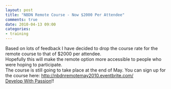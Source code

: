 ```yaml
---
layout: post
title: "NBDN Remote Course - Now $2000 Per Attendee"
comments: true
date: 2010-04-13 09:00
categories:
- training
---
```


Based on lots of feedback I have decided to drop the course rate for the remote course to that of $2000 per attendee.  
Hopefully this will make the remote option more accessible to people who were hoping to participate.  
The course is still going to take place at the end of May. You can sign up for the course here: <a title="http://nbdnremotemay2010.eventbrite.com/" href="http://nbdnremotemay2010.eventbrite.com/">http://nbdnremotemay2010.eventbrite.com/</a>  
[Develop With Passion](http://www.developwithpassion.com)!!




